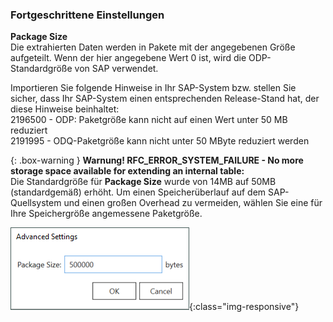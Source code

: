 ### Fortgeschrittene Einstellungen

**Package Size**<br>
Die extrahierten Daten werden in Pakete mit der angegebenen Größe aufgeteilt.
Wenn der hier angegebene Wert 0 ist, wird die ODP-Standardgröße von SAP verwendet.

Importieren Sie folgende Hinweise in Ihr SAP-System bzw. stellen Sie sicher, dass Ihr SAP-System einen entsprechenden Release-Stand hat, der diese Hinweise beinhaltet: <br>
2196500 - ODP: Paketgröße kann nicht auf einen Wert unter 50 MB reduziert <br>
2191995 - ODQ-Paketgröße kann nicht unter 50 MByte reduziert werden <br>

{: .box-warning }
**Warnung! RFC_ERROR_SYSTEM_FAILURE - No more storage space available for extending an internal table:** <br> Die Standardgröße für **Package Size** wurde von 14MB auf 50MB (standardgemäß) erhöht. 
Um einen Speicherüberlauf auf dem SAP-Quellsystem und einen großen Overhead zu vermeiden, wählen Sie eine für Ihre Speichergröße angemessene Paketgröße.

![ODP Advanced Settings](/img/content/odp/advanced-settings.png){:class="img-responsive"}

